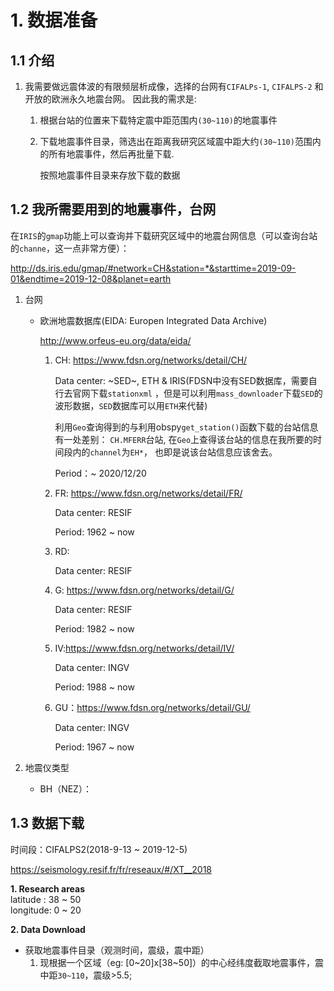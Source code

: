 # 1. 数据准备
## **1.1 介绍**

 1. 我需要做远震体波的有限频层析成像，选择的台网有`CIFALPs-1`, `CIFALPS-2` 和开放的欧洲永久地震台网。
 因此我的需求是: 
    1. 根据台站的位置来下载特定震中距范围内`(30~110)`的地震事件

    2. 下载地震事件目录，筛选出在距离我研究区域震中距大约`(30~110)`范围内的所有地震事件，然后再批量下载.
        
        按照地震事件目录来存放下载的数据

## **1.2 我所需要用到的地震事件，台网**

在`IRIS`的`gmap`功能上可以查询并下载研究区域中的地震台网信息（可以查询台站的`channe`，这一点非常方便）：

<http://ds.iris.edu/gmap/#network=CH&station=*&starttime=2019-09-01&endtime=2019-12-08&planet=earth>

 1. 台网
    * 欧洲地震数据库(EIDA: Europen Integrated Data Archive)

        <http://www.orfeus-eu.org/data/eida/>

        1. CH: <https://www.fdsn.org/networks/detail/CH/> 

            Data center: ~SED~, ETH & IRIS(FDSN中没有SED数据库，需要自行去官网下载`stationxml`
            ，但是可以利用`mass_downloader`下载`SED`的波形数据，`SED`数据库可以用`ETH`来代替)  

            利用`Geo`查询得到的与利用obspy`get_station()`函数下载的台站信息有一处差别：
            `CH.MFERR`台站, 在`Geo`上查得该台站的信息在我所要的时间段内的`channel`为`EH*`，
            也即是说该台站信息应该舍去。


            Period：~ 2020/12/20
        
        2. FR: <https://www.fdsn.org/networks/detail/FR/> 
        
            Data center: RESIF

            Period: 1962 ~ now 

        3. RD:
        
            Data center: RESIF

        4. G: <https://www.fdsn.org/networks/detail/G/>
        
            Data center: RESIF

            Period: 1982 ~ now

        5. IV:<https://www.fdsn.org/networks/detail/IV/>

            Data center: INGV

            Period: 1988 ~ now

        6. GU：<https://www.fdsn.org/networks/detail/GU/>

            Data center: INGV

            Period: 1967 ~ now

 2. 地震仪类型

    * BH（NEZ）：      

## **1.3 数据下载**

 时间段：CIFALPS2(2018-9-13 ~ 2019-12-5)

 <https://seismology.resif.fr/fr/reseaux/#/XT__2018>

 **1. Research areas**  
    latitude : 38 ~ 50  
    longitude: 0  ~ 20

**2. Data Download**
 * 获取地震事件目录（观测时间，震级，震中距）
   1. 现根据一个区域（eg: [0~20]x[38~50]）的中心经纬度截取地震事件，震中距`30~110`，震级>5.5;
